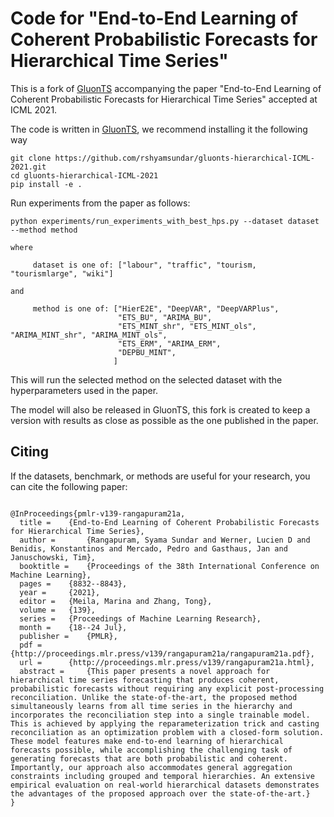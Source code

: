 # Code for "End-to-End Learning of Coherent Probabilistic Forecasts for Hierarchical Time Series" 


This is a fork of [GluonTS](https://github.com/awslabs/gluon-ts/tree/master) accompanying the paper 
"End-to-End Learning of Coherent Probabilistic Forecasts for Hierarchical Time Series" accepted at ICML 2021.


The code is written in [GluonTS](https://github.com/awslabs/gluon-ts/tree/master), 
we recommend installing it the following way 

```
git clone https://github.com/rshyamsundar/gluonts-hierarchical-ICML-2021.git
cd gluonts-hierarchical-ICML-2021
pip install -e .
```

Run experiments from the paper as follows:

```
python experiments/run_experiments_with_best_hps.py --dataset dataset --method method

where 

     dataset is one of: ["labour", "traffic", "tourism, "tourismlarge", "wiki"]

and 

     method is one of: ["HierE2E", "DeepVAR", "DeepVARPlus", 
                        "ETS_BU", "ARIMA_BU",
                        "ETS_MINT_shr", "ETS_MINT_ols", "ARIMA_MINT_shr", "ARIMA_MINT_ols",
                        "ETS_ERM", "ARIMA_ERM",
                        "DEPBU_MINT", 
                       ]
```

This will run the selected method on the selected dataset with the hyperparameters used in the paper.
 

The model will also be released in GluonTS, this fork is created to keep a version with results as close as possible as 
the one published in the paper. 

## Citing

If the datasets, benchmark, or methods are useful for your research, you can cite the following paper:

```

@InProceedings{pmlr-v139-rangapuram21a,
  title = 	 {End-to-End Learning of Coherent Probabilistic Forecasts for Hierarchical Time Series},
  author =       {Rangapuram, Syama Sundar and Werner, Lucien D and Benidis, Konstantinos and Mercado, Pedro and Gasthaus, Jan and Januschowski, Tim},
  booktitle = 	 {Proceedings of the 38th International Conference on Machine Learning},
  pages = 	 {8832--8843},
  year = 	 {2021},
  editor = 	 {Meila, Marina and Zhang, Tong},
  volume = 	 {139},
  series = 	 {Proceedings of Machine Learning Research},
  month = 	 {18--24 Jul},
  publisher =    {PMLR},
  pdf = 	 {http://proceedings.mlr.press/v139/rangapuram21a/rangapuram21a.pdf},
  url = 	 {http://proceedings.mlr.press/v139/rangapuram21a.html},
  abstract = 	 {This paper presents a novel approach for hierarchical time series forecasting that produces coherent, probabilistic forecasts without requiring any explicit post-processing reconciliation. Unlike the state-of-the-art, the proposed method simultaneously learns from all time series in the hierarchy and incorporates the reconciliation step into a single trainable model. This is achieved by applying the reparameterization trick and casting reconciliation as an optimization problem with a closed-form solution. These model features make end-to-end learning of hierarchical forecasts possible, while accomplishing the challenging task of generating forecasts that are both probabilistic and coherent. Importantly, our approach also accommodates general aggregation constraints including grouped and temporal hierarchies. An extensive empirical evaluation on real-world hierarchical datasets demonstrates the advantages of the proposed approach over the state-of-the-art.}
}

```
